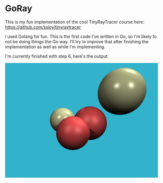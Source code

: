 # GoRay
This is my fun implementation of the cool TinyRayTracer course here: https://github.com/ssloy/tinyraytracer

I used Golang for fun. This is the first code I've written in Go, so I'm likely to not be doing things the Go way. I'll try to improve that after finishing the implementation as well as while I'm implementing.

I'm currently finished with step 6, here's the output:

![Output](out.png)
